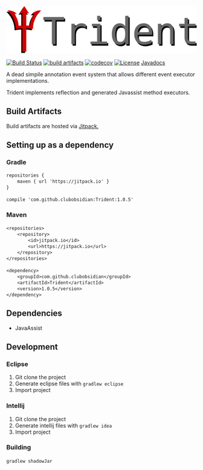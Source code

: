 ![trident](/img/trident_logo.png)

[![Build Status](https://api.travis-ci.org/ClubObsidian/Trident.svg?branch=master)](https://travis-ci.org/ClubObsidian/Trident)
[![build artifacts](https://jitpack.io/v/clubobsidian/Trident.svg)](https://jitpack.io/#clubobsidian/Trident)
[![codecov](https://codecov.io/gh/ClubObsidian/Trident/branch/master/graph/badge.svg)](https://codecov.io/gh/ClubObsidian/Trident)
[![License](https://img.shields.io/badge/License-Apache%202.0-blue.svg)](https://opensource.org/licenses/Apache-2.0)
[Javadocs](https://jitpack.io/com/github/clubobsidian/Trident/1.0.5/javadoc/)

A dead simpile annotation event system that allows different event executor implementations.

Trident implements reflection and generated Javassist method executors.



## Build Artifacts

Build artifacts are hosted via [Jitpack.](https://jitpack.io/#clubobsidian/Trident/)

## Setting up as a dependency

### Gradle

```
repositories {
	maven { url 'https://jitpack.io' }
}

compile 'com.github.clubobsidian:Trident:1.0.5'
```

### Maven

```
<repositories>
	<repository>
		<id>jitpack.io</id>
		<url>https://jitpack.io</url>
	</repository>
</repositories>

<dependency>
	<groupId>com.github.clubobsidian</groupId>
	<artifactId>Trident</artifactId>
	<version>1.0.5</version>
</dependency>
```

## Dependencies
* JavaAssist

## Development

### Eclipse

1. Git clone the project
2. Generate eclipse files with `gradlew eclipse`
3. Import project

### Intellij

1. Git clone the project
2. Generate intellij files with `gradlew idea`
3. Import project

### Building
`gradlew shadowJar`
